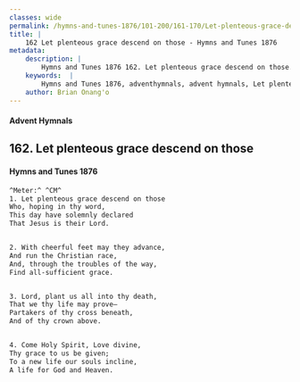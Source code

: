 ```yaml
---
classes: wide
permalink: /hymns-and-tunes-1876/101-200/161-170/Let-plenteous-grace-descend-on-those/
title: |
    162 Let plenteous grace descend on those - Hymns and Tunes 1876
metadata:
    description: |
        Hymns and Tunes 1876 162. Let plenteous grace descend on those. Who, hoping in thy word, This day have solemnly declared That Jesus is their Lord. 
    keywords:  |
        Hymns and Tunes 1876, adventhymnals, advent hymnals, Let plenteous grace descend on those, Who, hoping in thy word,, 
    author: Brian Onang'o
---
```


#### Advent Hymnals
## 162. Let plenteous grace descend on those
####  Hymns and Tunes 1876

```txt
^Meter:^ ^CM^
1. Let plenteous grace descend on those
Who, hoping in thy word,
This day have solemnly declared
That Jesus is their Lord.


2. With cheerful feet may they advance,
And run the Christian race,
And, through the troubles of the way,
Find all-sufficient grace.


3. Lord, plant us all into thy death,
That we thy life may prove—
Partakers of thy cross beneath,
And of thy crown above.


4. Come Holy Spirit, Love divine,
Thy grace to us be given;
To a new life our souls incline,
A life for God and Heaven.
```